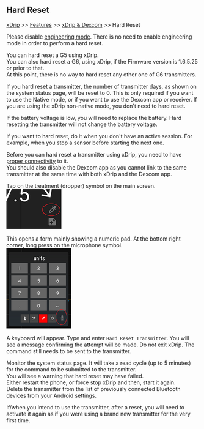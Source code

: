 ## Hard Reset  
[xDrip](../README.md) >> [Features](./Features_page.md) >> [xDrip & Dexcom](./Dexcom_page.md) >> Hard Reset  
  
Please disable [engineering mode](./Engineering-Mode.md).  There is no need to enable engineering mode in order to perform a hard reset.  
  
You can hard reset a G5 using xDrip.   
You can also hard reset a G6, using xDrip, if the Firmware version is 1.6.5.25 or prior to that.  
At this point, there is no way to hard reset any other one of G6 transmitters.  

If you hard reset a transmitter, the number of transmitter days, as shown on the system status page, will be reset to 0. This is only required if you want to use the Native mode, or if you want to use the Dexcom app or receiver. If you are using the xDrip non-native mode, you don't need to hard reset.  

If the battery voltage is low, you will need to replace the battery. Hard resetting the transmitter will not change the battery voltage.  

If you want to hard reset, do it when you don't have an active session. For example, when you stop a sensor before starting the next one.  

Before you can hard reset a transmitter using xDrip, you need to have [proper connectivity](./Proper-connectivity.md) to it.  
You should also disable the Dexcom app as you cannot link to the same transmitter at the same time with both xDrip and the Dexcom app.  

Tap on the treatment (dropper) symbol on the main screen.  
![](./images/syringe-symbol.png)
  
This opens a form mainly showing a numeric pad. At the bottom right corner, long press on the microphone symbol.  
![](./images/treatment-menu.png)
  
A keyboard will appear. Type and enter `Hard Reset Transmitter`.  You will see a message confirming the attempt will be made.  Do not exit xDrip.  The command still needs to be sent to the transmitter.  
  
Monitor the system status page. It will take a read cycle (up to 5 minutes) for the command to be submitted to the transmitter.  
You will see a warning that hard reset may have failed.  
Either restart the phone, or force stop xDrip and then, start it again.  
Delete the transmitter from the list of previously connected Bluetooth devices from your Android settings.  
  
If/when you intend to use the transmitter, after a reset, you will need to activate it again as if you were using a brand new transmitter for the very first time.  
  
